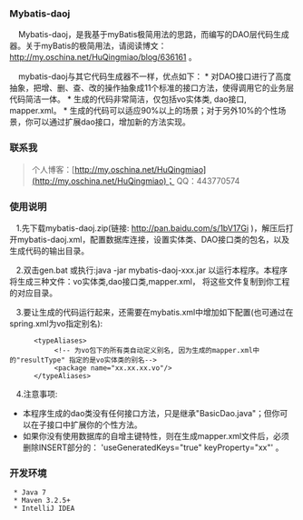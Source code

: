 ﻿### Mybatis-daoj
&nbsp;&nbsp;&nbsp;&nbsp;Mybatis-daoj，是我基于myBatis极简用法的思路，而编写的DAO层代码生成器。关于myBatis的极简用法，请阅读博文：http://my.oschina.net/HuQingmiao/blog/636161 。
<p/>
&nbsp;&nbsp;&nbsp;&nbsp;mybatis-daoj与其它代码生成器不一样，优点如下：
* 对DAO接口进行了高度抽象，把增、删、查、改的操作抽象成11个标准的接口方法，使得调用它的业务层代码简洁一体。
* 生成的代码非常简洁，仅包括vo实体类, dao接口, mapper.xml。
* 生成的代码可以适应90%以上的场景；对于另外10%的个性场景，你可以通过扩展dao接口，增加新的方法实现。

### 联系我
> 个人博客：[http://my.oschina.net/HuQingmiao](http://my.oschina.net/HuQingmiao)；
> QQ：443770574

### 使用说明
&nbsp;&nbsp;&nbsp;1.先下载mybatis-daoj.zip(链接: http://pan.baidu.com/s/1bV17Gi )，解压后打开mybatis-daoj.xml，配置数据库连接，设置实体类、DAO接口类的包名，以及生成代码的输出目录。

&nbsp;&nbsp;&nbsp;2.双击gen.bat 或执行:java -jar mybatis-daoj-xxx.jar 以运行本程序。本程序将生成三种文件：vo实体类,dao接口类,mapper.xml，
      将这些文件复制到你工程的对应目录。

&nbsp;&nbsp;&nbsp;3.要让生成的代码运行起来，还需要在mybatis.xml中增加如下配置(也可通过在spring.xml为vo指定别名):
``` 
      <typeAliases>
           <!-- 为vo包下的所有类自动定义别名, 因为生成的mapper.xml中的"resultType" 指定的是vo实体类的别名-->
           <package name="xx.xx.xx.vo"/>
      </typeAliases>
``` 

&nbsp;&nbsp;&nbsp;4.注意事项:
* 本程序生成的dao类没有任何接口方法，只是继承"BasicDao.java"；但你可以在子接口中扩展你的个性方法。
* 如果你没有使用数据库的自增主键特性，则在生成mapper.xml文件后，必须删除INSERT部分的：
                                                           'useGeneratedKeys="true" keyProperty="xx"' 。


### 开发环境
     * Java 7
     * Maven 3.2.5+
     * IntelliJ IDEA


